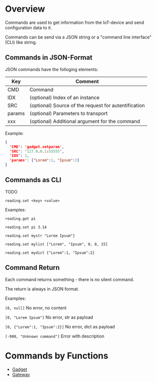 # Overview

Commands are used to get information from the IoT-device and send configuration data to it.

Commands can be send via a JSON string or a "command line interface" (CLI) like string.

## Commands in JSON-Format

JSON commands have the folloging elements:

| Key | Comment |
|-|-|
| CMD | Command |
| IDX | (optional) Index of an instance |
| SRC | (optional) Source of the request for autentification |
| params | (optional) Parameters to transport |
| xxx | (optional) Additional argument for the command |

Example:

```JSON
{
  'CMD': 'gadget.setparam',
  'SRC': '127.0.0.1:55555',
  'IDX': 1,
  'params': {"Lorem":1, "Ipsum":2}
}
```

## Commands as CLI

TODO

`reading.set <key> <value>`

Examples:

`reading.get pi`

`reading.set pi 3.14`

`reading.set mystr "Lorem Ipsum"}`

`reading.set mylist ["Lorem", "Ipsum", 0, 8, 15]`

`reading.set mydict {"Lorem":1, "Ipsum":2}`


## Command Return

Each command returns something - there is no silent command.

The return is always in JSON format.

Examples:

`[0, null]`   No error, no content

`[0, "Lorem Ipsum"]`   No error, str as payload

`[0, {"Lorem":1, "Ipsum":2}]`   No error, dict as payload

`[-900, "Unknown command"]`   Error with description


# Commands by Functions

* [Gadget](Gadget)
* [Gateway](Gateway)